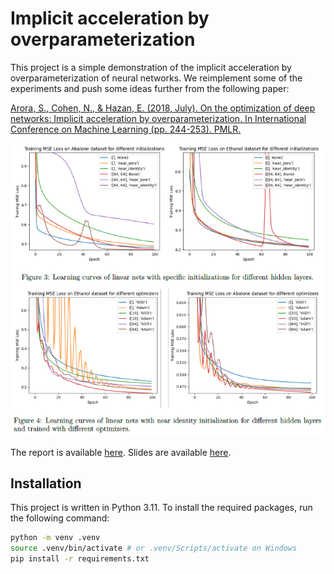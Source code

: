 # Implicit acceleration by overparameterization

This project is a simple demonstration of the implicit acceleration by overparameterization of neural networks. We reimplement some of the experiments and push some ideas further from the following paper:

[Arora, S., Cohen, N., & Hazan, E. (2018, July). On the optimization of deep networks: Implicit acceleration by overparameterization. In International Conference on Machine Learning (pp. 244-253). PMLR.
](https://arxiv.org/abs/1802.06509)

![Learning curves](assets/learning_curves.png)

The report is available [here](assets/report.pdf). Slides are available [here](assets/slides.pdf).

## Installation

This project is written in Python 3.11. To install the required packages, run the following command:

```bash
python -m venv .venv
source .venv/bin/activate # or .venv/Scripts/activate on Windows
pip install -r requirements.txt
```
